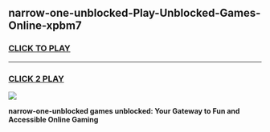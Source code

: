 
## narrow-one-unblocked-Play-Unblocked-Games-Online-xpbm7
<h3>
<a href="https://premium76.site?title=narrow-one-unblocked&ref=25A">CLICK TO PLAY</a></h3>
<hr>

<h3>
<a href="https://premium76.site?title=narrow-one-unblocked&ref=25A">CLICK 2 PLAY</a>
  
</h3>

<a href="https://premium76.site?title=narrow-one-unblocked&ref=25A"><img src="https://clearcache.store/games.png"></a>


**narrow-one-unblocked games unblocked: Your Gateway to Fun and Accessible Online Gaming**
